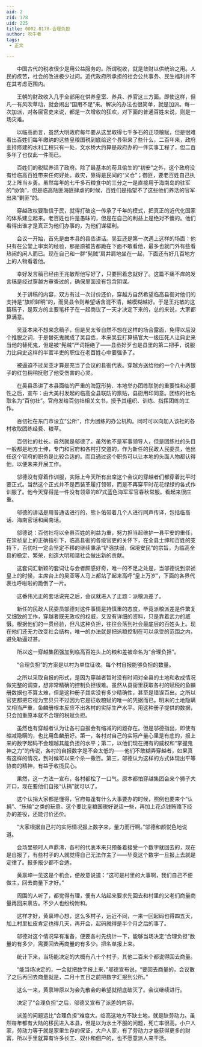 ```yaml
---
aid: 2
zid: 178
uid: 225
title: 0002.0178-合理负担
author: 吹牛者
tags: 
 - 正文

---
```




　　中国古代的税收很少是用公益服务的。所谓税收，就是敛财以供统治之用。人民的疾苦，社会的改进极少过问。近代政府所承担的社会公共事务、民生福利并不在其考虑范围内。

　　王朝的财政收入几乎全部用在供养皇室、养兵、养官这三方面。即使这样，但凡一有风吹草动，就会闹出“国用不足”来。解决的办法也很简单，就是加派。每一次加派，对各层官吏来说，都是一次增收的狂欢，对下面的普通百姓来说，则是一场灾难。

　　以临高而言，虽然大明政府每年要从这里取得七千多石的正项粮赋，但是很难看出百姓们每年缴纳的这些皇粮国税到底给这个县带来了些什么，二百年来，政府主持修建的水利工程只有一处，文水桥大约算是政府办的一件实事工程了，但二百多年了也仅此一件而已。

　　百姓们的税赋养活了政府。除了最基本的苟且偷生的“初安”之外，这个政府没有给临高百姓带来任何好处。救灾，靠得是民间的“义仓”；御匪，要老百姓自己执戈上阵当乡勇。虽然每年的七千多石粮食中的三分之一是直接用于海南岛的驻军的“协饷”，但是临高陆匪海匪肆虐的时候，百姓们是指望不了这些他们养活的官军出来“剿匪”的。

　　穿越政权要取信于民，就得打破这一传承了千年的模式，把真正的近代化国家的体系建立起来。老百姓也许是愚昧的，但是在自己的利益上是绝对不傻的。他们看得出谁才是真正为他们办事的，为他们谋福利。

　　会议一开始，首先是由本县的县丞讲话。吴亚还是第一次遇上这样的场面：他只有在公堂上审案的经验，那是原被告都跪在下面不敢看他，最多也就门外有些看热闹的闲人而已。现在自己和一群“髡贼”肩并肩地坐在一起，下面还有好几百地方上的人物看着他。

　　幸好发言稿已经由王兆敏帮他写好了，只要照着念就好了。这篇不痛不痒的发言稿是经过穿越方审查过的，确保里面没有包含阴谋。

　　关于讲稿的内容，双方有过一次讨价还价，穿越方自然希望临高县衙对他们的支持是“旗帜鲜明”的，而吴县令则希望话含混不清，越模糊越好。于是王兆敏的这篇稿子，是双方的主要笔杆子在一起商议了一天才决定下来的，总的来说，大家都算满意。

　　吴亚本来不想来念稿子，但是吴太爷自然不想在这样的场合露面，免得以后没个推脱之词，于是替死鬼就成了吴县丞，本来吴亚打算搞官大一级压死人让典史来当他的替死鬼，但是被“髡贼”严词拒绝了——县丞好歹也是县里的第二把手，说服力比典史这样的半官半吏的职位在老百姓心中要强多了。

　　被逼迫不过吴亚才算是充当了会议的县衙代表。穿越方送给他的一个八十两银子的红包稍稍抚慰了他受伤害的心灵。

　　在吴县丞讲了本县面临的严重的海寇形势、本地举办团练联防的重要性和必要性之后，宣布：由大美村发起的临高全县联防的禀贴，县衙用印同意。团练的社名取名为“百仞社”。官府发给百仞社相关文书，授予其组织、训练、指挥团练的工作。

　　百仞社在东门市设立“公所”，作为团练的办公机构。同时可以向加入该社的各村收取团练经费、粮草。

　　百仞社的社长。自然就是邬德了。虽然他不是军事领导人，但是团练社的头目一般都是地方士绅，专门和官府和各村打交道的，作为新任的民政人民委员，他出任这个官府的职务是比较合适的。而且通过这个职务可以让本地的头面人物都认得他，以便未来开展工作。

　　邬德没有穿着作训服，实际上今天所有出席这个会议的穿越者们都穿着比平时要正式。当然这个正式并不是西装革履打领带，而是不再穿平时花花绿绿的各式作训服了。他今天穿得是一件没有领章的87式蓝色海军军官春秋常服。看起来很庄重。

　　邬德的讲话是用普通话进行的，熊卜佑带着几个人进行同声传译，包括临高话、海南官话和闽南话。

　　邬德说：百仞社将以全县百姓的利益为重，努力担当起维护一县平安的重任，在崇祯皇上的正确指引下，临高县衙的各级官吏的关怀下，在全县士绅和百姓的支持下，百仞社一定会坚定不移的继续秉承“铲强扶弱，保境安民”的宗旨，为临高全县的稳定、繁荣，创造大明和谐社会做出新的贡献。

　　这套词汇新颖的套词让与会者颇感好奇，唯一的不足之处是，当邬德说到崇祯皇上的时候，主席台上的吴亚等人马上都站了起来高呼“皇上万岁”，下面的各界代表也呼啦啦的跪倒了一片。

　　这番伟光正的套话说完之后，会议就进入了正题：派粮派差了。

　　新任的民政人民委员邬德对这件事情是持慎重的态度，毕竟派粮派差是件繁复又细致的工作，穿越者既无政权的权威，又没有详细的资料，只是靠着武力的威慑。根据他们的一贯经验，但凡这种负担，往往会落到社会最底层的百姓头上。现在他们还无力改变社会结构，唯一的办法就是把派粮控制在可以承受的范围之内，避免勒逼过甚。

　　所以这一穿越集团强加到临高百姓头上的粮和差被命名为“合理负担”。

　　“合理负担”的方案是以村为单位征收。每个村自报能够负担的数量。

　　之所以采取自报的形式，是因为穿越者暂时没有时间对全县的土地和收成情况做完整的调查，想非常精确的控制负担很难。虽然从县衙里获取各村的赋税的鱼麟册数据也不算太难，但是这种册子其实没有多少精确性，甚至是错误百出。之所以官吏都把它视为宝贝只不过因为它是征收粮赋的唯一的凭据而已。明末的土地隐瞒又相当严重，鱼麟册根本反应不出各村的实际生产水平。用这种册子提供的数据，只会加重原本就不合理的税赋负担。

　　虽然也有穿越者认为让各村自报会有缩减的问题存在。但是邬德指出，即使有缩减隐瞒的，也比用鱼麟册好。第一，各村对自己的实际产量心里是有底的，报上来的数字起码不会超越其能负担的水平；第二，以他们现在拥有的威权和“掌握鬼神之力”的传说，各村的自报数字是不会太低的——他们不敢糊弄穿越者，如果真有这样的情况，到时候可以来个杀一儆百。第三，邬德认为这样的方式体现出平等协商的精神，有益于收揽民心。

　　果然，这一方法一宣布，各村都松了一口气。原本都怕穿越集团会来个狮子大开口，现在要他们自报“认捐”就可以了。

　　这个认捐大家都是懂得，官府每逢有什么大事要办的时候，照例也要来个“认捐”、“乐输”之类的玩意。这个要比皇粮国税好说话一些，再加上花点钱贿赂下经办的差役，还能讨价还价。

　　“大家根据自己村的实际情况报上数字来，量力而行啊。”邬德和颜悦色地说道。

　　会场里顿时人声鼎沸，各村的代表本来只预备着接受一个数字就回去的，现在是自报了，有些村子的人就觉得自己无法作主了——毕竟这个数字一旦报上去就是定律了。报多报少都不合适。

　　黄禀坤一见这是个机会，便故意说道：“这可是村里的大事啊，我们自己不便做主，回去商量下才好。”

　　周围的人听了，都觉得有理，便有人站起来要求先回去和村里的父老们商量商量再回来禀告。不少人也纷纷附和。

　　这样才好，黄禀坤心想，这么多村子，远近不同，一来一回起码也得四五天，加上村里扯皮肯定也得几天，再开会，起码就得是半个月之后的事了。

　　邬德对这个情况早有准备，便要各村先统计一下，能够当场决定“合理负担”数量的有多少，需要回去再商量的有多少。把名单报上来。

　　统计下来，当场能决定的大概有八十个村子，其他二百来个都说得回去商量。

　　“能当场决定的，一会就把数字报上来，”邬德宣布说，“要回去商量的，会议散了之后再回去商量就是，二月十五日之前把数字汇报到公所。”

　　这么一来，黄禀坤原以为会先散会的希望就彻底破灭了。会议继续进行。

　　决定了“合理负担”之后，邬德又宣布了派差的内容。

　　派差的问题远比“合理负担”难度大。临高这地方不缺土地，就是缺劳动力。虽然每年都有大陆的移民进入本县，但是以为水土不服的问题，死亡率很高。小户人家，劳动力等于就是家里生存的保证，大户人家，有了劳动力才能获得更多的财富，所以手里就算有许多长工、奴仆和佃户的，也不愿意派人来干活。


